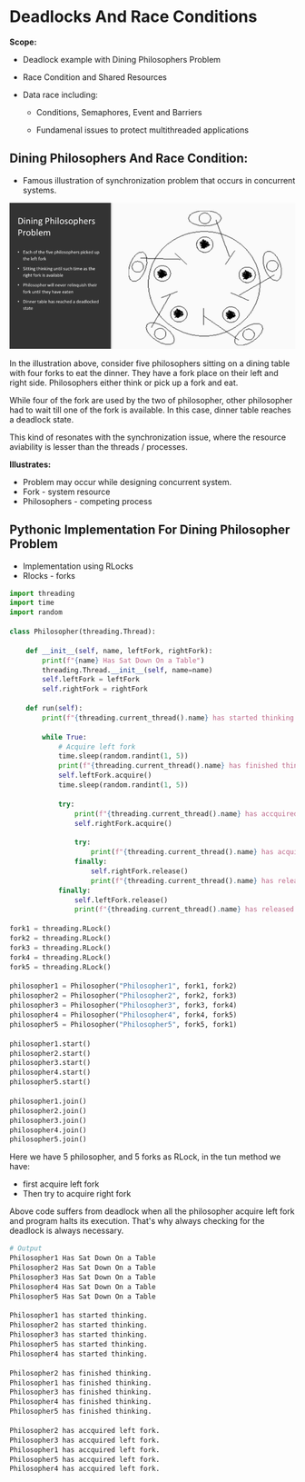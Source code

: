 # Deadlocks And Race Conditions

**Scope:**
- Deadlock example with Dining Philosophers Problem

- Race Condition and Shared Resources

- Data race including:

    - Conditions, Semaphores, Event and Barriers

    - Fundamenal issues to protect multithreaded applications


## Dining Philosophers And Race Condition:

- Famous illustration of synchronization problem that occurs in concurrent systems.

![Dining Philosopher](../../../../images/Dining%20Philosopher.png)

In the illustration above, consider five philosophers sitting on a dining table with four forks to eat the dinner. They have a fork place on their left and right side. Philosophers either think or pick up a fork and eat.

While four of the fork are used by the two of philosopher, other philosopher had to wait till one of the fork is available. In this case, dinner table reaches a deadlock state.

This kind of resonates with the synchronization issue, where the resource aviability is lesser than the threads / processes.

**Illustrates:**
- Problem may occur while designing concurrent system.
- Fork - system resource
- Philosophers - competing process

## Pythonic Implementation For Dining Philosopher Problem

- Implementation using RLocks
- Rlocks - forks


```python
import threading
import time
import random

class Philosopher(threading.Thread):

    def __init__(self, name, leftFork, rightFork):
        print(f"{name} Has Sat Down On a Table")
        threading.Thread.__init__(self, name=name)
        self.leftFork = leftFork
        self.rightFork = rightFork

    def run(self):
        print(f"{threading.current_thread().name} has started thinking.")

        while True:
            # Acquire left fork
            time.sleep(random.randint(1, 5))
            print(f"{threading.current_thread().name} has finished thinking.")
            self.leftFork.acquire()
            time.sleep(random.randint(1, 5))

            try:
                print(f"{threading.current_thread().name} has accquired left fork.")
                self.rightFork.acquire()

                try:
                    print(f"{threading.current_thread().name} has acquired both forks, and is currently eating.")
                finally:
                    self.rightFork.release()
                    print(f"{threading.current_thread().name} has released right fork.")
            finally:
                self.leftFork.release()
                print(f"{threading.current_thread().name} has released left fork.")

fork1 = threading.RLock()
fork2 = threading.RLock()
fork3 = threading.RLock()
fork4 = threading.RLock()
fork5 = threading.RLock()

philosopher1 = Philosopher("Philosopher1", fork1, fork2)
philosopher2 = Philosopher("Philosopher2", fork2, fork3)
philosopher3 = Philosopher("Philosopher3", fork3, fork4)
philosopher4 = Philosopher("Philosopher4", fork4, fork5)
philosopher5 = Philosopher("Philosopher5", fork5, fork1)

philosopher1.start()
philosopher2.start()
philosopher3.start()
philosopher4.start()
philosopher5.start()

philosopher1.join()
philosopher2.join()
philosopher3.join()
philosopher4.join()
philosopher5.join()

```

Here we have 5 philosopher, and 5 forks as RLock, in the tun method we have:

- first acquire left fork
- Then try to acquire right fork

Above code suffers from deadlock when all the philosopher acquire left fork and program halts its execution. That's why always checking for the deadlock is always necessary.

```sh
# Output
Philosopher1 Has Sat Down On a Table
Philosopher2 Has Sat Down On a Table
Philosopher3 Has Sat Down On a Table
Philosopher4 Has Sat Down On a Table
Philosopher5 Has Sat Down On a Table

Philosopher1 has started thinking.
Philosopher2 has started thinking.
Philosopher3 has started thinking.
Philosopher5 has started thinking.
Philosopher4 has started thinking.

Philosopher2 has finished thinking.
Philosopher1 has finished thinking.
Philosopher3 has finished thinking.
Philosopher4 has finished thinking.
Philosopher5 has finished thinking.

Philosopher2 has accquired left fork.
Philosopher3 has accquired left fork.
Philosopher1 has accquired left fork.
Philosopher5 has accquired left fork.
Philosopher4 has accquired left fork.
```
